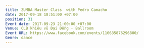 ```yaml
---
title: ZUMBA Master Class  with Pedro Camacho
date: 2017-09-18 18:51:00 +07:00
position: 31
Event date: 2017-09-23 21:00:00 +07:00
Venue: CLB khiêu vũ Đại Đồng - Ballroom
Event URL: https://www.facebook.com/events/110635876296800/
Genre: dance
---
```


